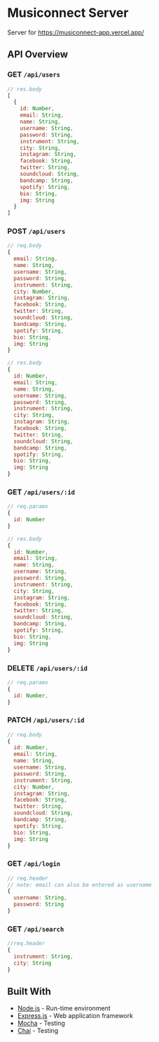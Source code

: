 # Musiconnect Server

Server for https://musiconnect-app.vercel.app/

## API Overview

### GET ```/api/users```

```javascript
// res.body
[
  {
    id: Number,
    email: String,
    name: String,
    username: String, 
    password: String, 
    instrument: String, 
    city: String, 
    instagram: String, 
    facebook: String, 
    twitter: String, 
    soundcloud: String, 
    bandcamp: String, 
    spotify: String, 
    bio: String, 
    img: String
  }
]
```

### POST ```/api/users```

```javascript
// req.body
{
  email: String,
  name: String,
  username: String, 
  password: String, 
  instrument: String, 
  city: Number, 
  instagram: String, 
  facebook: String, 
  twitter: String, 
  soundcloud: String, 
  bandcamp: String, 
  spotify: String, 
  bio: String, 
  img: String
}

// res.body
{
  id: Number,
  email: String,
  name: String,
  username: String, 
  password: String, 
  instrument: String, 
  city: String, 
  instagram: String, 
  facebook: String, 
  twitter: String, 
  soundcloud: String, 
  bandcamp: String, 
  spotify: String, 
  bio: String, 
  img: String
}
```

### GET ```/api/users/:id```

```javascript
// req.params
{
  id: Number
}

// res.body
{
  id: Number,
  email: String,
  name: String,
  username: String, 
  password: String, 
  instrument: String, 
  city: String, 
  instagram: String, 
  facebook: String, 
  twitter: String, 
  soundcloud: String, 
  bandcamp: String, 
  spotify: String, 
  bio: String, 
  img: String
}
```

### DELETE ```/api/users/:id```

```javascript
// req.params
{
  id: Number, 
}
```

### PATCH ```/api/users/:id```

```javascript
// req.body
{
  id: Number,
  email: String,
  name: String,
  username: String, 
  password: String, 
  instrument: String, 
  city: Number, 
  instagram: String, 
  facebook: String, 
  twitter: String, 
  soundcloud: String, 
  bandcamp: String, 
  spotify: String, 
  bio: String, 
  img: String
}
```

### GET ```/api/login```

```javascript
// req.header
// note: email can also be entered as username
{
  username: String, 
  password: String
}
```

### GET ```/api/search```

```javascript
//req.header
{
  instrument: String, 
  city: String
}

```

## Built With

* [Node.js](https://nodejs.org/en/) - Run-time environment
* [Express.js](https://expressjs.com/) - Web application framework
* [Mocha](https://mochajs.org/) - Testing
* [Chai](https://www.chaijs.com/) - Testing
